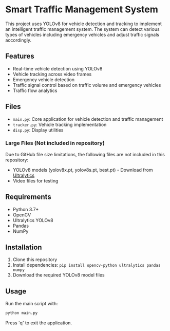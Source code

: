 # Smart Traffic Management System

This project uses YOLOv8 for vehicle detection and tracking to implement an intelligent traffic management system. The system can detect various types of vehicles including emergency vehicles and adjust traffic signals accordingly.

## Features

- Real-time vehicle detection using YOLOv8
- Vehicle tracking across video frames
- Emergency vehicle detection
- Traffic signal control based on traffic volume and emergency vehicles
- Traffic flow analytics

## Files

- `main.py`: Core application for vehicle detection and traffic management
- `tracker.py`: Vehicle tracking implementation
- `disp.py`: Display utilities

### Large Files (Not included in repository)

Due to GitHub file size limitations, the following files are not included in this repository:

- YOLOv8 models (yolov8x.pt, yolov8s.pt, best.pt) - Download from [Ultralytics](https://github.com/ultralytics/ultralytics)
- Video files for testing

## Requirements

- Python 3.7+
- OpenCV
- Ultralytics YOLOv8
- Pandas
- NumPy

## Installation

1. Clone this repository
2. Install dependencies: `pip install opencv-python ultralytics pandas numpy`
3. Download the required YOLOv8 model files

## Usage

Run the main script with:

```bash
python main.py
```

Press 'q' to exit the application. 